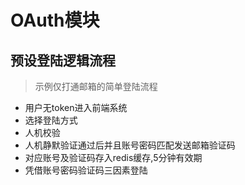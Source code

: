 # OAuth模块

## 预设登陆逻辑流程
> 示例仅打通邮箱的简单登陆流程

- 用户无token进入前端系统
- 选择登陆方式
- 人机校验
- 人机静默验证通过后并且账号密码匹配发送邮箱验证码
- 对应账号及验证码存入redis缓存,5分钟有效期
- 凭借账号密码验证码三因素登陆
